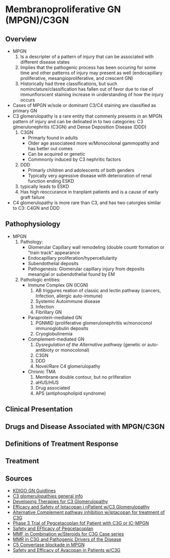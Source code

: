 # **Membranoproliferative GN (MPGN)/C3GN**
## **Overview**
  * MPGN
    1. Is a descripter of a pattern of injury that can be associated with different disease states
    2. Implies that the pathogenic process has been occuring for some time and other patterns of injury may present as well (endocapillary proliferative, mesangioproliferative, and crescent GN)
    3. Historically had three classifications, but such nominclature/classification has fallen out of favor due to rise of immunflorscent staining increase in understanding of how the injury occurs
  * Cases of MPGN w/sole or dominant C3/C4 staining are classified as primary GN
  * C3 glomerulopathy is a rare entity that commenly presents in an MPGN pattern of injury and can be delinated in to two categories: C3 glmerulonephritis (C3GN) and Dense Deposition Disease (DDD)
    1. C3GN
        - Primarly found in adults
        - Older age associateed more w/Monocolonal gammopathy and has better out comes
        - Can be acquired or genetic
        - Commnonly induced by C3 nephritic factors
    2. DDD
        - Primarly children and adolescents of both genders
        - Typically very agressive disease with deterioration of renal function ending ESKD
    3. typically leads to ESKD
    4. Has high reoccurance in tranplant patients and is a cause of early graft failure
  * C4 glomerulopathy is more rare than C3, and has two catorgies similar to C3: C4GN and DDD
## **Pathophysiology**
  * MPGN
    1. Pathology:
        - Glomerular Capillary wall remodeling (double countr formation or "train track" appearance
        - Endocapillary proliferation/hypercellularity
        - Subendothelial deposits
        - Pathogenesis: Glomerular capillary injury from deposits mesangial or subendothelial found by EM
    3. Pathologic entities:
        - Immune Complex GN (ICGN)
            1. AB triggures reation of classic and lectin pathway (cancers, Infection, allergic auto-immune)
            2. Systemic Autoimmune disease
            3. Infection
            4. Fibrillary GN
        - Paraprotein-mediated GN
            1. PGNMID (proliferative glomerulonephritis w/monoconol immunoglobulin deposits
            2. Cryoglobulinemia 
        - Complement-mediated GN
            1. *Dysregulation of the Alternative pathway* (genetic or auto-antibioty or monocolonal)
            2. C3GN
            3. DDD
            4. Novel/Rare C4 glomerulopathy
        - Chronic TMA
            1. Membrane double contour, but no prliferation
            2. aHUS/HUS
            3. Drug associated
            4. APS (antiphospholipid syndrome)
## **Clinical Presentation**
## **Drugs and Disease Associated with MPGN/C3GN**
## **Definitions of Treatment Response**
## **Treatment**
## **Sources**
 * [KDIGO GN Guidlines](https://kdigo.org/guidelines/gd/)
 * [C3 glomerulopathies general info](https://pmc.ncbi.nlm.nih.gov/articles/PMC10704907/)
 * [Developing Therapies for C3 Glomerulopathy](https://khi.asn-online.org/uploads/developing_therapies_for_c3_glomerulopathy__report.18.pdf)
 * [Efficacy and Safety of Iptacopan i nPatient w/C3 Glomerulopathy](https://www.sciencedirect.com/science/article/pii/S2468024924023222)
 * [Alternative Complement pathway inhibition w/iptacopan for treatment of C3G](https://pubmed.ncbi.nlm.nih.gov/36217526/)
 * [Phase 3 Trial of Pegcetacoplan fof Patient with C3G or IC-MPGN](https://journals.lww.com/jasn/pages/articleviewer.aspx?year=2024&issue=10001&article=00313&type=Fulltext)
 * [Safety and EFficacy of Pegcetacoplan](https://pmc.ncbi.nlm.nih.gov/articles/PMC10658235/)
 * [MMF in Combination w/Steroids for C3G Case series](https://pubmed.ncbi.nlm.nih.gov/29326307/)
 * [MMR in C3G and Pathogenic Drivers of the Disease](https://pubmed.ncbi.nlm.nih.gov/32816888/)
 * [C5 Convertase blockade in MPGN](https://www.sciencedirect.com/science/article/abs/pii/S0272638619301003)
 * [Safety and Efficacy of Avacopan in Patients w/C3G](https://pubmed.ncbi.nlm.nih.gov/39392695/)
